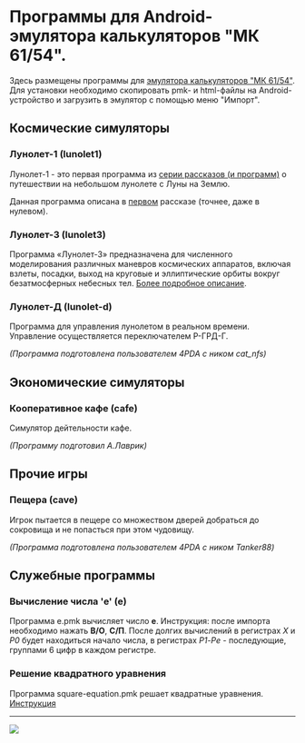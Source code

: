# Программы для Android-эмулятора калькуляторов "МК 61/54".

Здесь размещены программы для 
[эмулятора калькуляторов "МК 61/54"](https://play.google.com/store/apps/details?id=com.cax.pmk.ext&hl=ru).
Для установки необходимо скопировать pmk- и html-файлы на Android-устройство и загрузить в эмулятор с помощью меню "Импорт".

## Космические симуляторы

### Лунолет-1 (lunolet1)

Лунолет-1 - это первая программа из 
[серии рассказов (и программ)](http://slavav.ru/way_to_earth/) о путешествии на небольшом лунолете с Луны на Землю.

Данная программа описана в 
[первом](http://epizodsspace.no-ip.org/bibl/tm/1985/6/istinn-prav.html) рассказе (точнее, даже в нулевом).

### Лунолет-3  (lunolet3)
Программа «Лунолет-3» предназначена для численного моделирования различных маневров космических аппаратов, 
включая взлеты, посадки, выход на круговые и эллиптические орбиты вокруг безатмосферных небесных тел.
[Более подробное описание](http://epizodsspace.no-ip.org/bibl/tm/1985/9/put.html).

### Лунолет-Д (lunolet-d)
Программа для управления лунолетом в реальном времени. Управление осуществляется переключателем Р-ГРД-Г.

*(Программа подготовлена пользователем 4PDA  с ником cat_nfs)*

## Экономические симуляторы

### Кооперативное кафе (cafe)

Симулятор дейтельности кафе.

*(Программу подготовил А.Лаврик)*

## Прочие игры

### Пещера (cave)
Игрок пытается в пещере со множеством дверей добраться до сокровища и не попасться при этом чудовищу.

*(Программа подготовлена пользователем 4PDA  с ником Tanker88)*

## Служебные программы

### Вычисление числа 'e' (e)
Программа e.pmk вычисляет число **e**. 
Инструкция: после импорта необходимо нажать **В/О**, **С/П**. После долгих вычислений в регистрах *X* и *Р0* 
будет находиться начало числа, в регистрах *Р1*-*Рe* - последующие, группами 6 цифр в каждом регистре.

### Решение квадратного уравнения
Программа square-equation.pmk решает квадратные уравнения.
[Инструкция](http://htmlpreview.github.io/?https://github.com/xvadim/pmk61-programms/blob/master/square-equation.html)

----
<a href="https://play.google.com/store/apps/details?id=com.cax.pmk.ext&hl=ru" alt="Download from Google Play">
  <img src="http://www.android.com/images/brand/android_app_on_play_large.png">
</a>


